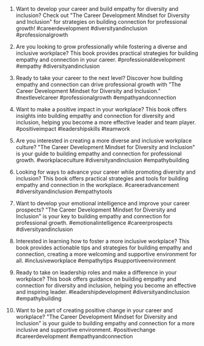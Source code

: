 1. Want to develop your career and build empathy for diversity and inclusion? Check out "The Career Development Mindset for Diversity and Inclusion" for strategies on building connection for professional growth! #careerdevelopment #diversityandinclusion #professionalgrowth

2. Are you looking to grow professionally while fostering a diverse and inclusive workplace? This book provides practical strategies for building empathy and connection in your career. #professionaldevelopment #empathy #diversityandinclusion

3. Ready to take your career to the next level? Discover how building empathy and connection can drive professional growth with "The Career Development Mindset for Diversity and Inclusion." #nextlevelcareer #professionalgrowth #empathyandconnection

4. Want to make a positive impact in your workplace? This book offers insights into building empathy and connection for diversity and inclusion, helping you become a more effective leader and team player. #positiveimpact #leadershipskills #teamwork

5. Are you interested in creating a more diverse and inclusive workplace culture? "The Career Development Mindset for Diversity and Inclusion" is your guide to building empathy and connection for professional growth. #workplaceculture #diversityandinclusion #empathybuilding

6. Looking for ways to advance your career while promoting diversity and inclusion? This book offers practical strategies and tools for building empathy and connection in the workplace. #careeradvancement #diversityandinclusion #empathytools

7. Want to develop your emotional intelligence and improve your career prospects? "The Career Development Mindset for Diversity and Inclusion" is your key to building empathy and connection for professional growth. #emotionalintelligence #careerprospects #diversityandinclusion

8. Interested in learning how to foster a more inclusive workplace? This book provides actionable tips and strategies for building empathy and connection, creating a more welcoming and supportive environment for all. #inclusiveworkplace #empathytips #supportiveenvironment

9. Ready to take on leadership roles and make a difference in your workplace? This book offers guidance on building empathy and connection for diversity and inclusion, helping you become an effective and inspiring leader. #leadershipdevelopment #diversityandinclusion #empathybuilding

10. Want to be part of creating positive change in your career and workplace? "The Career Development Mindset for Diversity and Inclusion" is your guide to building empathy and connection for a more inclusive and supportive environment. #positivechange #careerdevelopment #empathyandconnection

